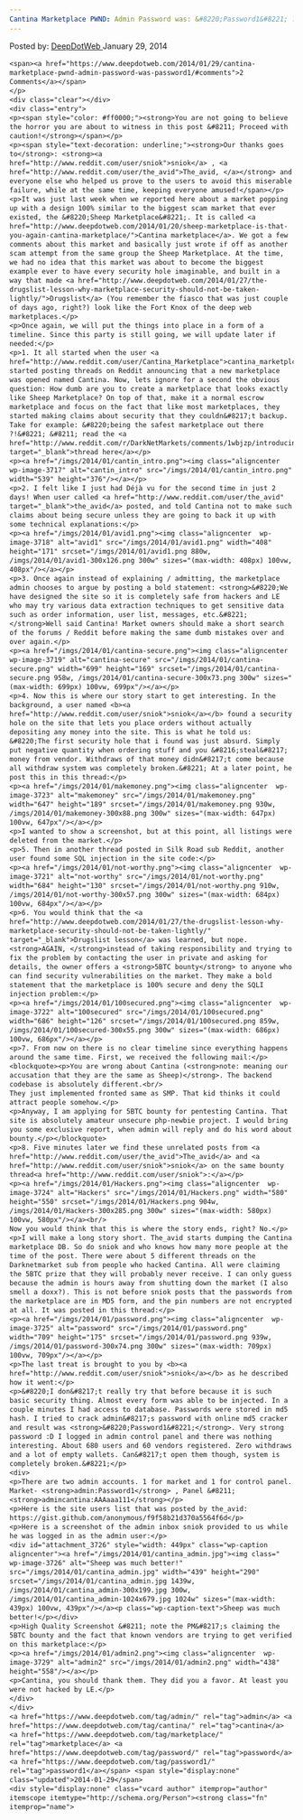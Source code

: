 ```yaml
---
Cantina Marketplace PWND: Admin Password was: &#8220;Password1&#8221; ?!
---
```

<article class="post-listing post-3716 post type-post status-publish format-standard has-post-thumbnail hentry  tag-admin tag-cantina tag-password tag-password1">
    <div class="post-inner">
        <span>Posted by: <a href="https://www.deepdotweb.com/author/admin/" title="">DeepDotWeb </a></span>
    <span>January 29, 2014</span>
    
    <span><a href="https://www.deepdotweb.com/2014/01/29/cantina-marketplace-pwnd-admin-password-was-password1/#comments">2 Comments</a></span>
    </p>
    <div class="clear"></div>
    <div class="entry">
    <p><span style="color: #ff0000;"><strong>You are not going to believe the horror you are about to witness in this post &#8211; Proceed with caution!</strong></span></p>
    <p><span style="text-decoration: underline;"><strong>Our thanks goes to</strong>: <strong><a href="http://www.reddit.com/user/sniok">sniok</a> , <a href="http://www.reddit.com/user/the_avid">The_avid, </a></strong> and everyone else who helped us prove to the users to avoid this miserable failure, while at the same time, keeping everyone amused!</span></p>
    <p>It was just last week when we reported here about a market popping up with a design 100% similar to the biggest scam market that ever existed, the &#8220;Sheep Marketplace&#8221;. It is called <a href="http://www.deepdotweb.com/2014/01/20/sheep-marketplace-is-that-you-again-cantina-marketplace/">Cantina marketplace</a>. We got a few comments about this market and basically just wrote if off as another scam attempt from the same group the Sheep Marketplace. At the time, we had no idea that this market was about to become the biggest example ever to have every security hole imaginable, and built in a way that made <a href="http://www.deepdotweb.com/2014/01/27/the-drugslist-lesson-why-marketplace-security-should-not-be-taken-lightly/">Drugslist</a> (You remember the fiasco that was just couple of days ago, right?) look like the Fort Knox of the deep web marketplaces.</p>
    <p>Once again, we will put the things into place in a form of a timeline. Since this party is still going, we will update later if needed:</p>
    <p>1. It all started when the user <a href="http://www.reddit.com/user/Cantina_Marketplace">cantina_marketplce</a> started posting threads on Reddit announcing that a new marketplace was opened named Cantina. Now, lets ignore for a second the obvious question: How dumb are you to create a marketplace that looks exactly like Sheep Marketplace? On top of that, make it a normal escrow marketplace and focus on the fact that like most marketplaces, they started making claims about security that they couldn&#8217;t backup. Take for example: &#8220;being the safest marketplace out there ?!&#8221; &#8211; read the <a href="http://www.reddit.com/r/DarkNetMarkets/comments/1wbjzp/introducing_cantina_marketplace/" target="_blank">thread here</a></p>
    <p><a href="/imgs/2014/01/cantin_intro.png"><img class="aligncenter  wp-image-3717" alt="cantin_intro" src="/imgs/2014/01/cantin_intro.png" width="539" height="376"/></a></p>
    <p>2. I felt like I just had Déjà vu for the second time in just 2 days! When user called <a href="http://www.reddit.com/user/the_avid" target="_blank">the_avid</a> posted, and told Cantina not to make such claims about being secure unless they are going to back it up with some technical explanations:</p>
    <p><a href="/imgs/2014/01/avid1.png"><img class="aligncenter  wp-image-3718" alt="avid1" src="/imgs/2014/01/avid1.png" width="408" height="171" srcset="/imgs/2014/01/avid1.png 880w, /imgs/2014/01/avid1-300x126.png 300w" sizes="(max-width: 408px) 100vw, 408px"/></a></p>
    <p>3. Once again instead of explaining / admitting, the marketplace admin chooses to argue by posting a bold statement: <strong>&#8220;We have designed the site so it is completely safe from hackers and LE who may try various data extraction techniques to get sensitive data such as order information, user list, messages, etc.&#8221; </strong>Well said Cantina! Market owners should make a short search of the forums / Reddit before making the same dumb mistakes over and over again.</p>
    <p><a href="/imgs/2014/01/cantina-secure.png"><img class="aligncenter  wp-image-3719" alt="cantina-secure" src="/imgs/2014/01/cantina-secure.png" width="699" height="169" srcset="/imgs/2014/01/cantina-secure.png 958w, /imgs/2014/01/cantina-secure-300x73.png 300w" sizes="(max-width: 699px) 100vw, 699px"/></a></p>
    <p>4. Now this is where our story start to get interesting. In the background, a user named <b><a href="http://www.reddit.com/user/sniok">sniok</a></b> found a security hole on the site that lets you place orders without actually depositing any money into the site. This is what he told us: &#8220;The first security hole that i found was just absurd. Simply put negative quantity when ordering stuff and you &#8216;steal&#8217; money from vendor. Withdraws of that money didn&#8217;t come because all withdraw system was completely broken.&#8221; At a later point, he post this in this thread:</p>
    <p><a href="/imgs/2014/01/makemoney.png"><img class="aligncenter  wp-image-3723" alt="makemoney" src="/imgs/2014/01/makemoney.png" width="647" height="189" srcset="/imgs/2014/01/makemoney.png 930w, /imgs/2014/01/makemoney-300x88.png 300w" sizes="(max-width: 647px) 100vw, 647px"/></a></p>
    <p>I wanted to show a screenshot, but at this point, all listings were deleted from the market.</p>
    <p>5. Then in another thread posted in Silk Road sub Reddit, another user found some SQL injection in the site code:</p>
    <p><a href="/imgs/2014/01/not-worthy.png"><img class="aligncenter  wp-image-3721" alt="not-worthy" src="/imgs/2014/01/not-worthy.png" width="684" height="130" srcset="/imgs/2014/01/not-worthy.png 910w, /imgs/2014/01/not-worthy-300x57.png 300w" sizes="(max-width: 684px) 100vw, 684px"/></a></p>
    <p>6. You would think that the <a href="http://www.deepdotweb.com/2014/01/27/the-drugslist-lesson-why-marketplace-security-should-not-be-taken-lightly/" target="_blank">Drugslist lesson</a> was learned, but nope. <strong>AGAIN, </strong>instead of taking responsibility and trying to fix the problem by contacting the user in private and asking for details, the owner offers a <strong>5BTC bounty</strong> to anyone who can find security vulnerabilities on the market. They make a bold statement that the marketplace is 100% secure and deny the SQLI injection problem:</p>
    <p><a href="/imgs/2014/01/100secured.png"><img class="aligncenter  wp-image-3722" alt="100secured" src="/imgs/2014/01/100secured.png" width="686" height="126" srcset="/imgs/2014/01/100secured.png 859w, /imgs/2014/01/100secured-300x55.png 300w" sizes="(max-width: 686px) 100vw, 686px"/></a></p>
    <p>7. From now on there is no clear timeline since everything happens around the same time. First, we received the following mail:</p>
    <blockquote><p>You are wrong about Cantina (<strong>note: meaning our accusation that they are the same as Sheep)</strong>. The backend codebase is absolutely different.<br/>
    They just implemented fronted same as SMP. That kid thinks it could attract people somehow.</p>
    <p>Anyway, I am applying for 5BTC bounty for pentesting Cantina. That site is absolutely amateur unsecure php-newbie project. I would bring you some exclusive report, when admin will reply and do his word about bounty.</p></blockquote>
    <p>8. Five minutes later we find these unrelated posts from <a href="http://www.reddit.com/user/the_avid">The_avid</a> and <a href="http://www.reddit.com/user/sniok">sniok</a> on the same bounty thread<a href="http://www.reddit.com/user/sniok">:</a></p>
    <p><a href="/imgs/2014/01/Hackers.png"><img class="aligncenter  wp-image-3724" alt="Hackers" src="/imgs/2014/01/Hackers.png" width="580" height="550" srcset="/imgs/2014/01/Hackers.png 904w, /imgs/2014/01/Hackers-300x285.png 300w" sizes="(max-width: 580px) 100vw, 580px"/></a><br/>
    Now you would think that this is where the story ends, right? No.</p>
    <p>I will make a long story short. The_avid starts dumping the Cantina marketplace DB. So do sniok and who knows how many more people at the time of the post. There were about 5 different threads on the Darknetmarket sub from people who hacked Cantina. All were claiming the 5BTC prize that they will probably never receive. I can only guess because the admin is hours away from shutting down the market (I also smell a doxx?). This is not before sniok posts that the passwords from the marketplace are in MD5 form, and the pin numbers are not encrypted at all. It was posted in this thread:</p>
    <p><a href="/imgs/2014/01/password.png"><img class="aligncenter  wp-image-3725" alt="password" src="/imgs/2014/01/password.png" width="709" height="175" srcset="/imgs/2014/01/password.png 939w, /imgs/2014/01/password-300x74.png 300w" sizes="(max-width: 709px) 100vw, 709px"/></a></p>
    <p>The last treat is brought to you by <b><a href="http://www.reddit.com/user/sniok">sniok</a></b> as he described how it went:</p>
    <p>&#8220;I don&#8217;t really try that before because it is such basic security thing. Almost every form was able to be injected. In a couple minutes I had access to database. Passwords were stored in md5 hash. I tried to crack admin&#8217;s password with online md5 cracker and result was <strong>&#8220;Password1&#8221;</strong>. Very strong password :D I logged in admin control panel and there was nothing interesting. About 680 users and 60 vendors registered. Zero withdraws and a lot of empty wallets. Can&#8217;t open them though, system is completely broken.&#8221;</p>
    <div>
    <p>There are two admin accounts. 1 for market and 1 for control panel. Market- <strong>admin:Password1</strong> , Panel &#8211; <strong>admincantina:AAAaaa111</strong></p>
    <p>Here is the site users list that was posted by the_avid: https://gist.github.com/anonymous/f9f58b21d370a5564f6d</p>
    <p>Here is a screenshot of the admin inbox sniok provided to us while he was logged in as the admin user:</p>
    <div id="attachment_3726" style="width: 449px" class="wp-caption aligncenter"><a href="/imgs/2014/01/cantina_admin.jpg"><img class=" wp-image-3726" alt="Sheep was much better!" src="/imgs/2014/01/cantina_admin.jpg" width="439" height="290" srcset="/imgs/2014/01/cantina_admin.jpg 1439w, /imgs/2014/01/cantina_admin-300x199.jpg 300w, /imgs/2014/01/cantina_admin-1024x679.jpg 1024w" sizes="(max-width: 439px) 100vw, 439px"/></a><p class="wp-caption-text">Sheep was much better!</p></div>
    <p>High Quality Screenshot &#8211; note the PM&#8217;s claiming the 5BTC bounty and the fact that known vendors are trying to get verified on this marketplace:</p>
    <p><a href="/imgs/2014/01/admin2.png"><img class="aligncenter  wp-image-3729" alt="admin2" src="/imgs/2014/01/admin2.png" width="438" height="558"/></a></p>
    <p>Cantina, you should thank them. They did you a favor. At least you were not hacked by LE.</p>
    </div>
    </div>
    <a href="https://www.deepdotweb.com/tag/admin/" rel="tag">admin</a> <a href="https://www.deepdotweb.com/tag/cantina/" rel="tag">cantina</a> <a href="https://www.deepdotweb.com/tag/marketplace/" rel="tag">marketplace</a> <a href="https://www.deepdotweb.com/tag/password/" rel="tag">password</a> <a href="https://www.deepdotweb.com/tag/password1/" rel="tag">password1</a></span> <span style="display:none" class="updated">2014-01-29</span>
    <div style="display:none" class="vcard author" itemprop="author" itemscope itemtype="http://schema.org/Person"><strong class="fn" itemprop="name">
    
